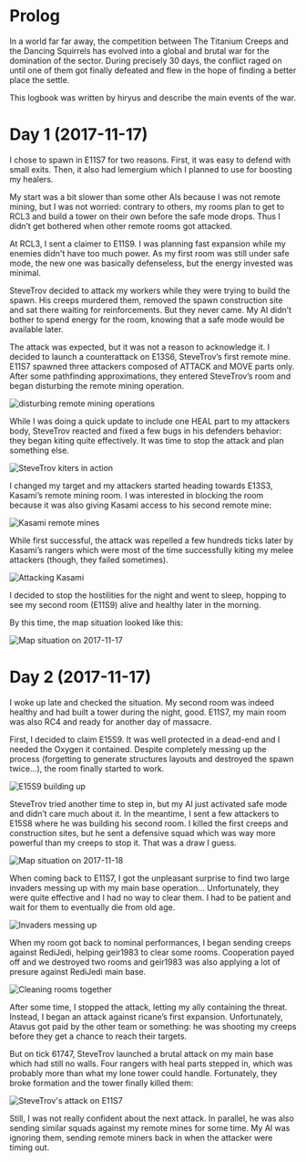 # Prolog

In a world far far away, the competition between The Titanium Creeps and the Dancing Squirrels has
evolved into a global and brutal war for the domination of the sector. During precisely 30 days,
the conflict raged on until one of them got finally defeated and flew in the hope of finding a
better place the settle.

This logbook was written by hiryus and describe the main events of the war.


# Day 1 (2017-11-17)

I chose to spawn in E11S7 for two reasons. First, it was easy to defend with small exits. Then, it
also had lemergium which I planned to use for boosting my healers.

My start was a bit slower than some other AIs because I was not remote mining, but I was not
worried: contrary to others, my rooms plan to get to RCL3 and build a tower on their own before the
safe mode drops. Thus I didn’t get bothered when other remote rooms got attacked.

At RCL3, I sent a claimer to E11S9. I was planning fast expansion while my enemies didn't have too
much power. As my first room was still under safe mode, the new one was basically defenseless, but
the energy invested was minimal.

SteveTrov decided to attack my workers while they were trying to build the spawn. His creeps
murdered them, removed the spawn construction site and sat there waiting for reinforcements. But
they never came. My AI didn’t bother to spend energy for the room, knowing that a safe mode would
be available later.

The attack was expected, but it was not a reason to acknowledge it. I decided to launch a
counterattack on E13S6, SteveTrov’s first remote mine. E11S7 spawned three attackers composed of
ATTACK and MOVE parts only. After some pathfinding approximations, they entered SteveTrov’s room
and began disturbing the remote mining operation.

![disturbing remote mining operations](img/disturbing_remote_mining_operations.gif)

While I was doing a quick update to include one HEAL part to my attackers body, SteveTrov reacted
and fixed a few bugs in his defenders behavior: they began kiting quite effectively. It was time to
stop the attack and plan something else.

![SteveTrov kiters in action](img/2.SteveTrov_answer_healers_rangers.gif)

I changed my target and my attackers started heading towards E13S3, Kasami’s remote mining room. I
was interested in blocking the room because it was also giving Kasami access to his second remote
mine:

![Kasami remote mines](img/4.kasamis_remotes.png)

While first successful, the attack was repelled a few hundreds ticks later by Kasami’s rangers which
were most of the time successfully kiting my melee attackers (though, they failed sometimes).

![Attacking Kasami](img/3.attacking_kasami.gif)

I decided to stop the hostilities for the night and went to sleep, hopping to see my second room
(E11S9) alive and healthy later in the morning.

By this time, the map situation looked like this:

![Map situation on 2017-11-17](img/Situation_2017-11-18_00-00.png)


# Day 2 (2017-11-17)

I woke up late and checked the situation. My second room was indeed healthy and had built a tower
during the night, good. E11S7, my main room was also RC4 and ready for another day of massacre.

First, I decided to claim E15S9. It was well protected in a dead-end and I needed the Oxygen it
contained. Despite completely messing up the process (forgetting to generate structures layouts and
destroyed the spawn twice…), the room finally started to work.

![E15S9 building up](img/6_E15S9_building_up.png)

SteveTrov tried another time to step in, but my AI just activated safe mode and didn’t care much
about it. In the meantime, I sent a few attackers to E15S8 where he was building his second room. I
killed the first creeps and construction sites, but he sent a defensive squad which was way more
powerful than my creeps to stop it. That was a draw I guess.

![Map situation on 2017-11-18](img/Situation_2017-11-18_12-50.png)

When coming back to E11S7, I got the unpleasant surprise to find two large invaders messing up with
my main base operation… Unfortunately, they were quite effective and I had no way to clear them. I
had to be patient and wait for them to eventually die from old age.

![Invaders messing up](img/4.invaders.gif)

When my room got back to nominal performances, I began sending creeps against RediJedi, helping
geir1983 to clear some rooms. Cooperation payed off and we destroyed two rooms and geir1983 was
also applying a lot of presure against RediJedi main base.

![Cleaning rooms together](img/cleaning_rooms_together.gif)

After some time, I stopped the attack, letting my ally containing the threat. Instead, I began an
attack against ricane’s first expansion. Unfortunately, Atavus got paid by the other team or
something: he was shooting my creeps before they get a chance to reach their targets.

But on tick 61747, SteveTrov launched a brutal attack on my main base which had still no walls.
Four rangers with heal parts stepped in, which was probably more than what my lone tower could
handle. Fortunately, they broke formation and the tower finally killed them:

![SteveTrov's attack on E11S7](img/7_stevetrovs_attack.gif)

Still, I was not really confident about the next attack. In parallel, he was also sending similar
squads against my remote mines for some time. My AI was ignoring them, sending remote miners back
in when the attacker were timing out.
